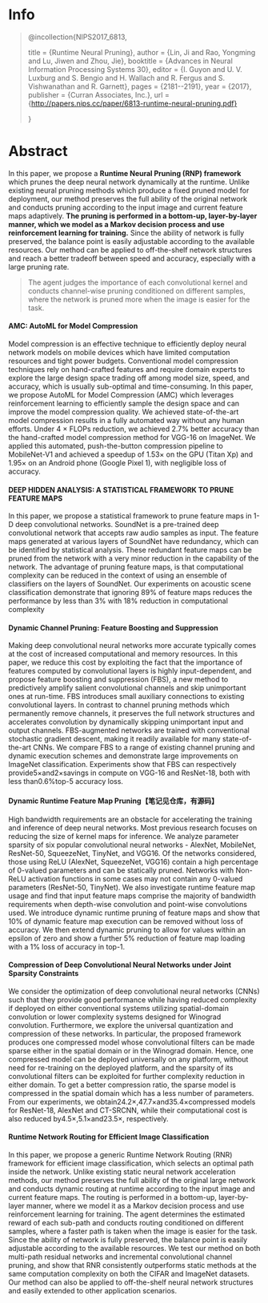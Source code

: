 # Info

> @incollection{NIPS2017_6813,
> 
> title = {Runtime Neural Pruning},
> author = {Lin, Ji and Rao, Yongming and Lu, Jiwen and Zhou, Jie},
> booktitle = {Advances in Neural Information Processing Systems 30},
> editor = {I. Guyon and U. V. Luxburg and S. Bengio and H. Wallach and R. Fergus and S. Vishwanathan and R. Garnett},
> pages = {2181--2191},
> year = {2017},
> publisher = {Curran Associates, Inc.},
> url = {http://papers.nips.cc/paper/6813-runtime-neural-pruning.pdf}
> 
> }

# Abstract

In this paper, we propose a **Runtime Neural Pruning (RNP) framework** which prunes the deep neural network dynamically at the runtime. Unlike existing neural pruning methods which produce a fixed pruned model for deployment, our method preserves the full ability of the original network and conducts pruning according to the input image and current feature maps adaptively. **The pruning is performed in a bottom-up, layer-by-layer manner, which we model as a Markov decision process and use reinforcement learning for training.** Since the ability of network is fully preserved, the balance point is easily adjustable according to the available resources. Our method can be applied to off-the-shelf network structures and reach a better tradeoff between speed and accuracy, especially with a large pruning rate.

> The agent judges the importance of each convolutional kernel and conducts channel-wise pruning conditioned on different samples, where the network is pruned more when the image is easier for the task. 

#### AMC: AutoML for Model Compression

Model compression is an effective technique to efficiently deploy neural network models on mobile devices which have limited computation resources and tight power budgets. Conventional model compression techniques rely on hand-crafted features and require domain experts to explore the large design space trading off among model size, speed, and accuracy, which is usually sub-optimal and time-consuming. In this paper, we propose AutoML for Model Compression (AMC) which leverages reinforcement learning to efficiently sample the design space and can improve the model compression quality. We achieved state-of-the-art model compression results in a fully automated way without any human efforts. Under 4 × FLOPs reduction, we achieved 2.7% better accuracy than the hand-crafted model compression method for VGG-16 on ImageNet. We applied this automated, push-the-button compression pipeline to MobileNet-V1 and achieved a speedup of 1.53× on the GPU (Titan Xp) and 1.95× on an Android phone (Google Pixel 1), with negligible loss of accuracy.

#### DEEP HIDDEN ANALYSIS: A STATISTICAL FRAMEWORK TO PRUNE FEATURE MAPS

In this paper, we propose a statistical framework to prune feature maps in 1-D deep convolutional networks. SoundNet is a pre-trained deep convolutional network that accepts raw audio samples as input. The feature maps generated at various layers of SoundNet have redundancy, which can be identified by statistical analysis. These redundant feature maps can be pruned from the network with a very minor reduction in the capability of the network. The advantage of pruning feature maps, is that computational complexity can be reduced in the context of using an ensemble of classifiers on the layers of SoundNet. Our experiments on acoustic scene classification demonstrate that ignoring 89% of feature maps reduces the performance by less than 3% with 18% reduction in computational complexity

#### Dynamic Channel Pruning: Feature Boosting and Suppression

Making deep convolutional neural networks more accurate typically comes at the cost of increased computational and memory resources. In this paper, we reduce this cost by exploiting the fact that the importance of features computed by convolutional layers is highly input-dependent, and propose feature boosting and suppression (FBS), a new method to predictively amplify salient convolutional channels and skip unimportant ones at run-time. FBS introduces small auxiliary connections to existing convolutional layers. In contrast to channel pruning methods which permanently remove channels, it preserves the full network structures and accelerates convolution by dynamically skipping unimportant input and output channels. FBS-augmented networks are trained with conventional stochastic gradient descent, making it readily available for many state-of-the-art CNNs. We compare FBS to a range of existing channel pruning and dynamic execution schemes and demonstrate large improvements on ImageNet classification. Experiments show that FBS can respectively provide5×and2×savings in compute on VGG-16 and ResNet-18, both with less than0.6%top-5 accuracy loss.

#### Dynamic Runtime Feature Map Pruning【笔记见仓库，有源码】

High bandwidth requirements are an obstacle for accelerating the training and inference of deep neural networks. Most previous research focuses on reducing the size of kernel maps for inference. We analyze parameter sparsity of six popular convolutional neural networks - AlexNet, MobileNet, ResNet-50, SqueezeNet, TinyNet, and VGG16. Of the networks considered, those using ReLU (AlexNet, SqueezeNet, VGG16) contain a high percentage of 0-valued parameters and can be statically pruned. Networks with Non-ReLU activation functions in some cases may not contain any 0-valued parameters (ResNet-50, TinyNet). We also investigate runtime feature map usage and find that input feature maps comprise the majority of bandwidth requirements when depth-wise convolution and point-wise convolutions used. We introduce dynamic runtime pruning of feature maps and show that 10% of dynamic feature map execution can be removed without loss of accuracy. We then extend dynamic pruning to allow for values within an epsilon of zero and show a further 5% reduction of feature map loading with a 1% loss of accuracy in top-1.

#### Compression of Deep Convolutional Neural Networks under Joint Sparsity Constraints

We consider the optimization of deep convolutional neural networks (CNNs) such that they provide good performance while having reduced complexity if deployed on either conventional systems utilizing spatial-domain convolution or lower complexity systems designed for Winograd convolution. Furthermore, we explore the universal quantization and compression of these networks. In particular, the proposed framework produces one compressed model whose convolutional filters can be made sparse either in the spatial domain or in the Winograd domain. Hence, one compressed model can be deployed universally on any platform, without need for re-training on the deployed platform, and the sparsity of its convolutional filters can be exploited for further complexity reduction in either domain. To get a better compression ratio, the sparse model is compressed in the spatial domain which has a less number of parameters. From our experiments, we obtain24.2×,47.7×and35.4×compressed models for ResNet-18, AlexNet and CT-SRCNN, while their computational cost is also reduced by4.5×,5.1×and23.5×, respectively.

#### Runtime Network Routing for Efficient Image Classification

In this paper, we propose a generic Runtime Network Routing (RNR) framework for efficient image classification, which selects an optimal path inside the network. Unlike existing static neural network acceleration methods, our method preserves the full ability of the original large network and conducts dynamic routing at runtime according to the input image and current feature maps. The routing is performed in a bottom-up, layer-by-layer manner, where we model it as a Markov decision process and use reinforcement learning for training. The agent determines the estimated reward of each sub-path and conducts routing conditioned on different samples, where a faster path is taken when the image is easier for the task. Since the ability of network is fully preserved, the balance point is easily adjustable according to the available resources. We test our method on both multi-path residual networks and incremental convolutional channel pruning, and show that RNR consistently outperforms static methods at the same computation complexity on both the CIFAR and ImageNet datasets. Our method can also be applied to off-the-shelf neural network structures and easily extended to other application scenarios.
